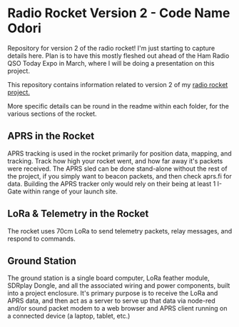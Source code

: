 # Radio Rocket Version 2 - Code Name Odori
Repository for version 2 of the radio rocket!
I'm just starting to capture details here.  Plan is to have this mostly fleshed out ahead of the Ham Radio QSO Today Expo in March, where I will be doing a presentation on this project.

This repository contains information related to version 2 of my [radio rocket project.](https://n3vem.com/rocket)

More specific details can be round in the readme within each folder, for the various sections of the rocket.

## APRS in the Rocket
APRS tracking is used in the rocket primarily for position data, mapping, and tracking. Track how high your rocket went, and how far away it's packets were received. The APRS sled can be done stand-alone without the rest of the project, if you simply want to beacon packets, and then check aprs.fi for data. Building the APRS tracker only would rely on their being at least 1 I-Gate within range of your launch site.

## LoRa & Telemetry in the Rocket
The rocket uses 70cm LoRa to send telemetry packets, relay messages, and respond to commands.

## Ground Station
The ground station is a single board computer, LoRa feather module, SDRplay Dongle, and all the associated wiring and power components, built into a project enclosure. It's primary purpose is to receive the LoRa and APRS data, and then act as a server to serve up that data via node-red and/or sound packet modem to a web browser and APRS client running on a connected device (a laptop, tablet, etc.)

